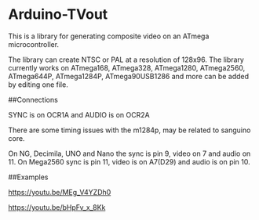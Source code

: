 # Arduino-TVout

This is a library for generating composite video on an ATmega microcontroller.

The library can create NTSC or PAL at a resolution of 128x96. The library currently works on ATmega168, ATmega328, ATmega1280, ATmega2560, ATmega644P, ATmega1284P, ATmega90USB1286 and more can be added by editing one file.



##Connections

SYNC is on OCR1A and AUDIO is on OCR2A

There are some timing issues with the m1284p, may be related to sanguino core.

On NG, Decimila, UNO and Nano the sync is pin 9, video on 7 and audio on 11. On Mega2560	sync is pin 11, video is on A7(D29)	and audio is on pin 10.




##Examples

https://youtu.be/MEg_V4YZDh0

https://youtu.be/bHpFv_x_8Kk
